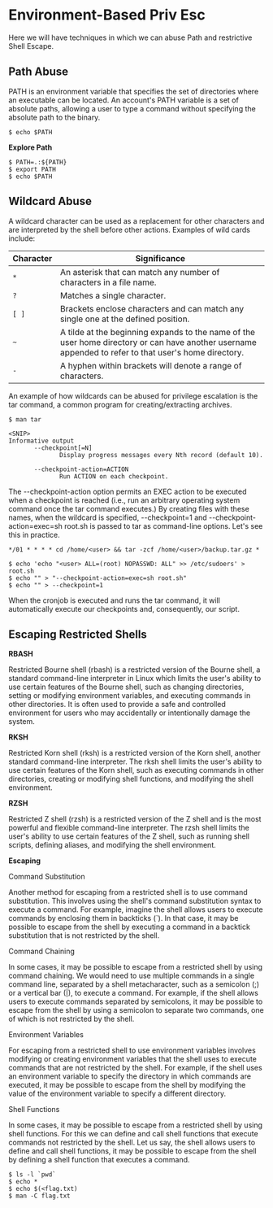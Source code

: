 # Environment-Based Priv Esc

Here we will have techniques in which we can abuse Path and restrictive Shell Escape.

## Path Abuse

PATH is an environment variable that specifies the set of directories where an executable can be located. An account's PATH variable is a set of absolute paths, allowing a user to type a command without specifying the absolute path to the binary. 
````
$ echo $PATH
````
**Explore Path**
````
$ PATH=.:${PATH}
$ export PATH
$ echo $PATH
````

## Wildcard Abuse

A wildcard character can be used as a replacement for other characters and are interpreted by the shell before other actions. Examples of wild cards include:

| Character | Significance |
|-----------|--------------|
| `*`       | An asterisk that can match any number of characters in a file name. |
| `?`       | Matches a single character. |
| `[ ]`     | Brackets enclose characters and can match any single one at the defined position. |
| `~`       | A tilde at the beginning expands to the name of the user home directory or can have another username appended to refer to that user's home directory. |
| `-`       | A hyphen within brackets will denote a range of characters. |

An example of how wildcards can be abused for privilege escalation is the tar command, a common program for creating/extracting archives.
````
$ man tar

<SNIP>
Informative output
       --checkpoint[=N]
              Display progress messages every Nth record (default 10).

       --checkpoint-action=ACTION
              Run ACTION on each checkpoint.
````
The --checkpoint-action option permits an EXEC action to be executed when a checkpoint is reached (i.e., run an arbitrary operating system command once the tar command executes.) By creating files with these names, when the wildcard is specified, --checkpoint=1 and --checkpoint-action=exec=sh root.sh is passed to tar as command-line options. Let's see this in practice.

````
*/01 * * * * cd /home/<user> && tar -zcf /home/<user>/backup.tar.gz *
````
````
$ echo 'echo "<user> ALL=(root) NOPASSWD: ALL" >> /etc/sudoers' > root.sh
$ echo "" > "--checkpoint-action=exec=sh root.sh"
$ echo "" > --checkpoint=1
````
When the cronjob is executed and runs the tar command, it will automatically execute our checkpoints and, consequently, our script.

## Escaping Restricted Shells

**RBASH**

Restricted Bourne shell (rbash) is a restricted version of the Bourne shell, a standard command-line interpreter in Linux which limits the user's ability to use certain features of the Bourne shell, such as changing directories, setting or modifying environment variables, and executing commands in other directories. It is often used to provide a safe and controlled environment for users who may accidentally or intentionally damage the system.

**RKSH**

Restricted Korn shell (rksh) is a restricted version of the Korn shell, another standard command-line interpreter. The rksh shell limits the user's ability to use certain features of the Korn shell, such as executing commands in other directories, creating or modifying shell functions, and modifying the shell environment.

**RZSH**

Restricted Z shell (rzsh) is a restricted version of the Z shell and is the most powerful and flexible command-line interpreter. The rzsh shell limits the user's ability to use certain features of the Z shell, such as running shell scripts, defining aliases, and modifying the shell environment.

**Escaping**

Command Substitution

Another method for escaping from a restricted shell is to use command substitution. This involves using the shell's command substitution syntax to execute a command. For example, imagine the shell allows users to execute commands by enclosing them in backticks (`). In that case, it may be possible to escape from the shell by executing a command in a backtick substitution that is not restricted by the shell.

Command Chaining

In some cases, it may be possible to escape from a restricted shell by using command chaining. We would need to use multiple commands in a single command line, separated by a shell metacharacter, such as a semicolon (;) or a vertical bar (|), to execute a command. For example, if the shell allows users to execute commands separated by semicolons, it may be possible to escape from the shell by using a semicolon to separate two commands, one of which is not restricted by the shell.

Environment Variables

For escaping from a restricted shell to use environment variables involves modifying or creating environment variables that the shell uses to execute commands that are not restricted by the shell. For example, if the shell uses an environment variable to specify the directory in which commands are executed, it may be possible to escape from the shell by modifying the value of the environment variable to specify a different directory.

Shell Functions

In some cases, it may be possible to escape from a restricted shell by using shell functions. For this we can define and call shell functions that execute commands not restricted by the shell. Let us say, the shell allows users to define and call shell functions, it may be possible to escape from the shell by defining a shell function that executes a command.



````
$ ls -l `pwd`
$ echo *
$ echo $(<flag.txt)
$ man -C flag.txt
````

